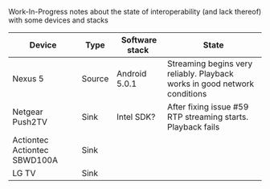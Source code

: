 Work-In-Progress notes about the state of interoperability (and lack thereof) with some devices and stacks

Device  | Type    | Software stack | State
------- | ------- | -------------- | -----
Nexus 5 | Source | Android 5.0.1 | Streaming begins very reliably. Playback works in good network conditions
Netgear Push2TV | Sink | Intel SDK? | After fixing issue #59 RTP streaming starts. Playback fails
Actiontec Actiontec SBWD100A | Sink |  | 
LG TV | Sink |  |
